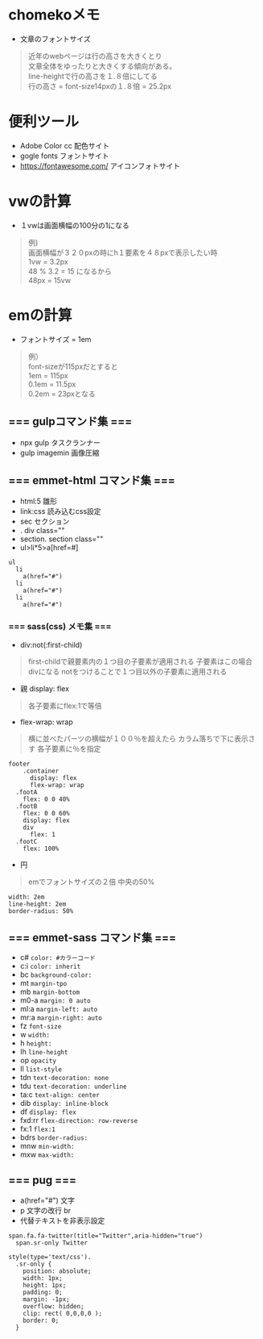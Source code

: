 # chomekoメモ
- 文章のフォントサイズ
>近年のwebページは行の高さを大きくとり<br>
>文章全体をゆったりと大きくする傾向がある。<br>
>line-heightで行の高さを１.８倍にしてる<br>
>行の高さ = font-size14pxの１.８倍 = 25.2px

# 便利ツール
- Adobe Color cc 配色サイト
- gogle fonts フォントサイト
- https://fontawesome.com/ アイコンフォトサイト

# vwの計算
- １vwは画面横幅の100分の1になる
>例)<br>
>画面横幅が３２０pxの時にh１要素を４８pxで表示したい時<br>
>1vw = 3.2px<br>
>48 % 3.2 = 15 になるから<br>
>48px = 15vw

# emの計算
- フォントサイズ = 1em
>例）<br>
>font-sizeが115pxだとすると<br>
>1em = 115px<br>
>0.1em = 11.5px<br>
>0.2em = 23pxとなる

## === gulpコマンド集 ===
- npx gulp タスクランナー
- gulp imagemin 画像圧縮
## === emmet-html コマンド集 ===
- html:5 雛形
- link:css 読み込むcss設定
- sec セクション
- . div class=""
- section.  section class=""
- ul>li*5>a[href=#]
```
ul
  li
    a(href="#")
  li
    a(href="#")
  li
    a(href="#")
```
### === sass(css) メモ集 ===
- div:not(:first-child)
>first-childで親要素内の１つ目の子要素が適用される
>子要素はこの場合divになる
>notをつけることで１つ目以外の子要素に適用される
- 親 display: flex
>各子要素にflex:1で等倍
- flex-wrap: wrap
>横に並べたパーツの横幅が１００％を超えたら
>カラム落ちで下に表示さす
>各子要素に％を指定
```
footer
    .container
      display: flex
      flex-wrap: wrap
  .footA
    flex: 0 0 40%
  .footB
    flex: 0 0 60%
    display: flex
    div
      flex: 1
  .footC
    flex: 100%
```
- 円
>emでフォントサイズの２倍
>中央の50%
```
width: 2em
line-height: 2em
border-radius: 50%
```
## === emmet-sass コマンド集 ===
- c# `color: #カラーコード`
- c:i `color: inherit`
- bc `background-color:`
- mt `margin-tpo`
- mb `margin-bottom`
- m0-a `margin: 0 auto`
- ml:a `margin-left: auto`
- mr:a `margin-right: auto`
- fz `font-size`
- w `width:`
- h `height:`
- lh `line-height`
- op `opacity`
- ll `list-style`
- tdn `text-decoration: none`
- tdu `text-decoration: underline`
- ta:c `text-align: center`
- dib `display: inline-block`
- df `display: flex`
- fxd:rr `flex-direction: row-reverse`
- fx:1 `flex:1`
- bdrs `border-radius:`
- mnw `min-width:`
- mxw `max-width:`
## === pug  ===
- a(href="#") 文字
- p 文字の改行
    br
- 代替テキストを非表示設定
```
span.fa.fa-twitter(title="Twitter",aria-hidden="true")
  span.sr-only Twitter

```
```
style(type='text/css').
  .sr-only {
    position: absolute;
    width: 1px;
    height: 1px;
    padding: 0;
    margin: -1px;
    overflow: hidden;
    clip: rect( 0,0,0,0 );
    border: 0;
  }
```
